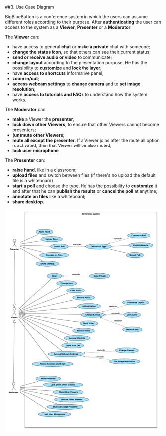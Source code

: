 ##3. Use Case Diagram

BigBlueButton is a conference system in which the users can assume different roles according to their purpose. After **authenticating** the user can access to the system as a **Viewer**, **Presenter** or a **Moderator**.

The **Viewer** can:

* have access to general **chat** or **make a private** chat with someone;
* **change the status icon**, so that others can see their current status;
* **send or receive audio or video** to communicate;
* **change layout** according to the presentation purpose. He has the possibility to **customize** and **lock the layer**;
* have **access to shortcuts** informative panel;
* **zoom in/out**;
* **access webcam settings** to **change camera** and to **set image resolution**;
* have **access to tutorials and FAQs** to understand how the system works.

The **Moderator** can:

* **make** a Viewer the **presenter**;
* **lock down other Viewers**, to ensure that other Viewers cannot become presenters;
* **(un)mute other Viewers**;
* **mute all except the presenter**. If a Viewer joins after the mute all option is activated, then that Viewer will be also muted;
* **lock user microphone**

The **Presenter** can:

* **raise hand**, like in a classroom;
* **upload files** and switch between files (if there's no upload the default file is a whiteboard)
* **start a poll** and choose the type. He has the possibility to **customize** it and after that he can **publish the results** or **cancel the poll** at anytime;
* **annotate on files** like a whiteboard;
* **share desktop**.

![Use Case Diagram](images/UseCaseDiagram.png "Use Case Diagram")

<!-- Diagrama de casos de uso, o que significa cada caso de uso -->
